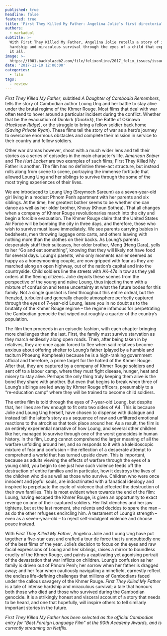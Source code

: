 ```yaml
---
published: true
headline: false
featured: true
title: 'First They Killed My Father: Angelina Jolie’s first directorial triumph'
authors:
  - markaduol
subtitle: >-
  With First They Killed My Father, Angelina Jolie retells a story of intense
  hardship and miraculous survival through the eyes of a child that experienced
  it all.
image: >-
  https://f001.backblazeb2.com/file/felixonline/2017_felix_issues/issue_1675/1675_film_jolie.jpg
date: '2017-11-10 12:00:00'
categories:
  - film
tags:
  - review
---
```

_First They Killed My Father_, subtitled _A Daughter of Cambodia Remembers_, tells the story of Cambodian author Loung Ung and her battle to stay alive under the brutal regime of the Khmer Rouge. Most films that deal with war often tend to hover around a particular incident during the conflict. Whether that be the evacuation of Dunkirk (_Dunkirk_), the Battle of Okinawa (_Hacksaw Ridge_), or the struggle to bring a fellow soldier back home (_Saving Private Ryan_). These films tell the story of war as a hero’s journey to overcome enormous obstacles and complete their mission in service to their country and fellow soldiers.

Other war dramas however, shoot with a much wider lens and tell their stories as a series of episodes in the main character’s life. _American Sniper_ and _The Hurt Locker_ are two examples of such films; First They Killed My Father is another. The film has no definitive three-act structure, but instead rolls along from scene to scene, portraying the immense fortitude that allowed Loung Ung and her siblings to survive through the some of the most trying experiences of their lives.

We are introduced to Loung Ung (Sreymoch Sareum) as a seven-year-old girl living in a modest Phnom Penh apartment with her parents and six siblings. At the time, her greatest bother seems to be whether she can dance as well as her older brother, Khouy (Khoun Sothea). That all changes when a company of Khmer Rouge revolutionaries march into the city and begin a forcible evacuation. The Khmer Rouge claim that the United States Air Force will be bombing the city in three days, and therefore, those who wish to survive must leave immediately. We see parents carrying babies in bedsheets, men throwing luggage onto carts, and others leaving with nothing more than the clothes on their backs. As Loung’s parents desperately stuff their suitcases, her older brother, Meng (Heng Dara), yells to her “Go and eat something”, knowing that they will likely not have food for several days. Loung’s parents, who only moments earlier seemed as happy as a honeymooning couple, are now gripped with fear as they are marched along an open highway, out of the nation’s capital and into the countryside. Child soldiers line the streets with AK-47s in tow as they yell orders at the fleeing citizens. Jolie depicts these scenes from the perspective of the young and naïve Loung, thus injecting them with a mixture of confusion and tense uncertainty at what the future bodes for this family. Not a single gunshot is fired throughout this entire ordeal, but the frenzied, turbulent and generally chaotic atmosphere perfectly captured through the eyes of 7-year-old Loung, leave you in no doubt as to the brutality of the Khmer Rouge regime – the regime infamous for perpetrating the Cambodian genocide that wiped out roughly a quarter of the country’s population.
 
The film then proceeds in an episodic fashion, with each chapter bringing more challenges than the last. First, the family must survive starvation as they march endlessly along open roads. Then, after being taken in by relatives, they are once again forced to flee when said relatives become anxious about offering shelter to Loung’s father (played by a humble and taciturn Phoeung Kompheak) because he is a high-ranking government official and therefore, a prime target for the hatred of the Khmer Rouge. After that, they are captured by a company of Khmer Rouge soldiers and sent off to a labour camp, where they must fight disease, hunger, heat and misery to stay alive. Perhaps the only thing truly keeping them alive is the bond they share with another. But even that begins to break when three of Loung’s siblings are led away by Khmer Rouge officers, presumably to a “re-education camp” where they will be trained to become child soldiers.  

The entire film is told through the eyes of 7-year-old Loung, but despite that, her lines are few enough to fit onto two sides of A4. This is because Jolie and Loung Ung herself, have chosen to dispense with dialogue and instead tell the latter’s story as a sequence of raw and unfiltered emotional reactions to the atrocities that took place around her. As a result, the film is an entirely experiential narrative of how Loung, and several other children like her, managed to survive through one of the worst genocides in human history. In the film, Loung cannot comprehend the larger meaning of all the warfare unfolding around her, and so responds to it with a kaleidoscopic mixture of fear and confusion – the reflection of a desperate attempt to comprehend a world that has turned upside down. This is important, because as adults viewing the effects of warfare through the eyes of a young child, you begin to see just how such violence feeds off the destruction of entire families and in particular, how it destroys the lives of the children who die as well as those who survive. Children who were once innocent and joyful souls, are indoctrinated with a fanatical ideology and inspired to perpetuate the cycle of violence that effected the destruction of their own families. This is most evident when towards the end of the film: Loung, having escaped the Khmer Rouge, is given an opportunity to exact revenge on one of their captured soldiers. Her fist clenches and her jaw tightens, but at the last moment, she relents and decides to spare the man – as do the other refugees encircling him. A testament of Loung’s strength – even as a seven-year-old – to reject self-indulgent violence and choose peace instead.

With _First They Killed My Father_, Angelina Jolie and Loung Ung have put together a five-star cast and crafted a tour de force that is undoubtedly one of the best films of the year. Jolie’s decision to focus on the eyes and raw facial expressions of Loung and her siblings, raises a mirror to boundless cruelty of the Khmer Rouge, and paints a captivating yet agonising portrait of the devastation that war inflicts on children. Loung’s confusion as her family is driven out of Phnom Penh; her sorrow when her father is dragged away; and her fear when cautiously navigating a minefield, earnestly reflect the endless life-defining challenges that millions of Cambodians faced under the callous savagery of the Khmer Rouge. _First They Killed My Father_ is a tale of intense hardship and miraculous survival; a tale that honours both those who died and those who survived during the Cambodian genocide. It is a strikingly honest and visceral account of a story that needs to be heard, and one that hopefully, will inspire others to tell similarly important stories in the future.

_First They Killed My Father has been selected as the official Cambodian entry for “Best Foreign Language Film” at the 90th Academy Awards, and is currently streaming on Netflix._